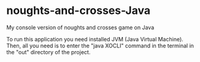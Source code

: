 # noughts-and-crosses-Java
My console version of noughts and crosses game on Java

To run this application you need installed JVM (Java Virtual Machine).     
    Then, all you need is to enter the "java XOCLI" command in the terminal in the "out" directory of the project.
